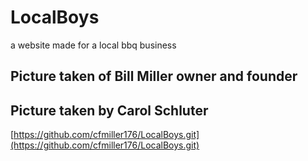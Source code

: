 # LocalBoys
a website made for a local bbq business

## Picture taken of Bill Miller owner and founder 
## Picture taken by Carol Schluter

[https://github.com/cfmiller176/LocalBoys.git](https://github.com/cfmiller176/LocalBoys.git)